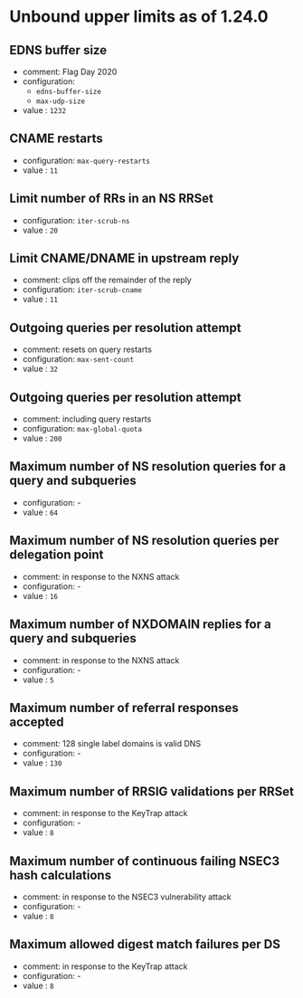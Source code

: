 # Unbound upper limits as of 1.24.0

## EDNS buffer size
- comment: Flag Day 2020
- configuration:
    - `edns-buffer-size`
    - `max-udp-size`
- value        : `1232`

## CNAME restarts
- configuration: `max-query-restarts`
- value        : `11`

## Limit number of RRs in an NS RRSet
- configuration: `iter-scrub-ns`
- value        : `20`

## Limit CNAME/DNAME in upstream reply
- comment: clips off the remainder of the reply
- configuration: `iter-scrub-cname`
- value        : `11`

## Outgoing queries per resolution attempt
- comment: resets on query restarts
- configuration: `max-sent-count`
- value        : `32`

## Outgoing queries per resolution attempt
- comment: including query restarts
- configuration: `max-global-quota`
- value        : `200`

## Maximum number of NS resolution queries for a query and subqueries
- configuration: -
- value        : `64`

## Maximum number of NS resolution queries per delegation point
- comment: in response to the NXNS attack
- configuration: -
- value        : `16`

## Maximum number of NXDOMAIN replies for a query and subqueries
- comment: in response to the NXNS attack
- configuration: -
- value        : `5`

## Maximum number of referral responses accepted
- comment: 128 single label domains is valid DNS
- configuration: -
- value        : `130`

## Maximum number of RRSIG validations per RRSet
- comment: in response to the KeyTrap attack
- configuration: -
- value        : `8`

## Maximum number of continuous failing NSEC3 hash calculations
- comment: in response to the NSEC3 vulnerability attack
- configuration: -
- value        : `8`

## Maximum allowed digest match failures per DS
- comment: in response to the KeyTrap attack
- configuration: -
- value        : `8`

